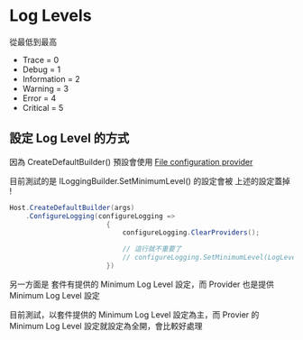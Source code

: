 # Log Levels

從最低到最高

-   Trace = 0
-   Debug = 1
-   Information = 2
-   Warning = 3
-   Error = 4
-   Critical = 5

## 設定 Log Level 的方式

因為 CreateDefaultBuilder() 預設會使用 [File configuration provider](https://docs.microsoft.com/zh-tw/aspnet/core/fundamentals/configuration/)

目前測試的是 ILoggingBuilder.SetMinimumLevel() 的設定會被 上述的設定蓋掉 !

```csharp
Host.CreateDefaultBuilder(args)
    .ConfigureLogging(configureLogging =>
                        {
                            configureLogging.ClearProviders();

                            // 這行就不重要了
                            // configureLogging.SetMinimumLevel(LogLevel.Critical);
                        })
```

另一方面是 套件有提供的 Minimum Log Level 設定，而 Provider 也是提供 Minimum Log Level 設定

目前測試，以套件提供的 Minimum Log Level 設定為主，而 Provier 的 Minimum Log Level 設定就設定為全開，會比較好處理
